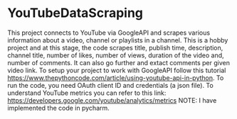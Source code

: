 # YouTubeDataScraping
This project connects to YouTube via GoogleAPI and scrapes various information about a video, channel or playlists in a channel.
This is a hobby project and at this stage, the code scrapes title, publish time, description, channel title, number of likes, number of views, duration of the video and, number of comments. It can also go further and extact comments per given video link. 
To setup your project to work with GoogleAPI follow this tutorial https://www.thepythoncode.com/article/using-youtube-api-in-python. To run the code, you need OAuth client ID and credentials (a json file). 
To understand YouTube metrics you can refer to this link: https://developers.google.com/youtube/analytics/metrics
NOTE: I have implemented the code in pycharm. 
